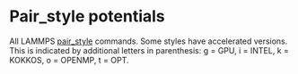 # Pair_style potentials

All LAMMPS [pair_style](pair_style) commands. Some styles have
accelerated versions. This is indicated by additional letters in
parenthesis: g = GPU, i = INTEL, k = KOKKOS, o = OPENMP, t = OPT.
